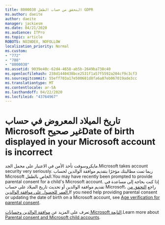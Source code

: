 ```yaml
---
title: 8000038 التحقق من حساب الطفل GDPR
ms.author: daeite
author: daeite
manager: jackiesm
ms.date: 04/21/2020
ms.audience: ITPro
ms.topic: article
ROBOTS: NOINDEX, NOFOLLOW
localization_priority: Normal
ms.custom:
- "772"
- "788"
- "8000038"
ms.assetid: 9039e40c-62d4-4658-ab5b-2649ba738c40
ms.openlocfilehash: 238d1440438bce2531f1a57f5592a204cf9c3cf3
ms.sourcegitcommit: 55eff703a17e500681d8fa6a87eb067019ade3cc
ms.translationtype: MT
ms.contentlocale: ar-SA
ms.lasthandoff: 04/22/2020
ms.locfileid: "43764967"
---
```

# <a name="date-of-birth-displayed-in-your-microsoft-account-is-incorrect"></a><span data-ttu-id="4886b-102">تاريخ الميلاد المعروض في حساب Microsoft غير صحيح</span><span class="sxs-lookup"><span data-stu-id="4886b-102">Date of birth displayed in your Microsoft account is incorrect</span></span>

<span data-ttu-id="4886b-103">مايكروسوفت تأخذ الأمن في الاعتبار على محمل الجد.</span><span class="sxs-lookup"><span data-stu-id="4886b-103">Microsoft takes account security very seriously.</span></span> <span data-ttu-id="4886b-104">ربما تمت مطالبتك مؤخرًا بتقديم موافقة الوالدين لحساب Microsoft الخاص بالطفل.</span><span class="sxs-lookup"><span data-stu-id="4886b-104">You may have recently been prompted to provide parental consent for a child's Microsoft account.</span></span> <span data-ttu-id="4886b-105">إذا كنت بحاجة إلى مساعدة في تقديم موافقة الوالدين أو تحديث تاريخ الميلاد على حساب Microsoft، راجع [التحقق من العمر للحصول على موافقة الوالدين.](https://go.microsoft.com/fwlink/p/?linkid=874364)</span><span class="sxs-lookup"><span data-stu-id="4886b-105">If you need help providing parental consent or updating the date of birth on a Microsoft account, see [Age verification for parental consent](https://go.microsoft.com/fwlink/p/?linkid=874364).</span></span>
  
<span data-ttu-id="4886b-106">تعرف على المزيد عن [موافقة الوالدين وحسابات Microsoft التابعة](https://go.microsoft.com/fwlink/p/?linkid=874365).</span><span class="sxs-lookup"><span data-stu-id="4886b-106">Learn more about [Parental consent and Microsoft child accounts](https://go.microsoft.com/fwlink/p/?linkid=874365).</span></span>
  